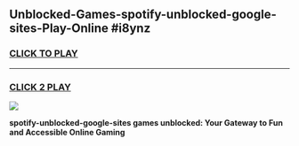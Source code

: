 
## Unblocked-Games-spotify-unblocked-google-sites-Play-Online #i8ynz
<h3>
<a href="https://news.freeplayer.one?title=spotify-unblocked-google-sites&ref=3">CLICK TO PLAY</a></h3>
<hr>

<h3>
<a href="https://news.freeplayer.one?title=spotify-unblocked-google-sites&ref=3">CLICK 2 PLAY</a>
  
</h3>

<a href="https://news.freeplayer.one?title=spotify-unblocked-google-sites&ref=3"><img src="https://clearcache.store/games.png"></a>


**spotify-unblocked-google-sites games unblocked: Your Gateway to Fun and Accessible Online Gaming**
